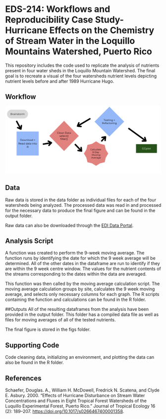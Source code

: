 # EDS-214: Workflows and Reproducibility Case Study- Hurricane Effects on the Chemistry of Stream Water in the Loquillo Mountains Watershed, Puerto Rico

This repository includes the code used to replicate the analysis of nutrients present in four water sheds in the Loquillo Mountain Watershed. The final goal is to recreate a visual of the four watersheds nutrient levels depicting nutrient levels before and after 1989 Hurricane Hugo.

## Workflow

![](images/clipboard-366800664.png)

## Data

Raw data is stored in the data folder as individual files for each of the four watersheds being analyzed. The processed data was read in and processed for the necessary data to produce the final figure and can be found in the output folder.

Raw data can also be downloaded through the [EDI Data Portal](https://portal.edirepository.org/nis/mapbrowse?packageid=knb-lter-luq.20.4923064).

## Analysis Script
A function was created to perform the 9-week moving average. The function runs by identifying the date for which the 9 week average will be determined. All of the other dates in the dataframe are run to identify if they are within the 9 week centre window. The values for the nutrient contents of the streams corresponding to the dates within the data are averaged. 

This function was then called by the moving average calculation script. The moving average calculation groups by site, calculates the 9 week moving average, and selects only necessary columns for each graph. The R scripts containing the function and calculations can be found in the R folder. 

##Outputs
All of the resulting dataframes from the analysis have been provided in the output folder. This folder has a compiled data file as well as files for moving averages of all of the tested nutrients. 

The final figure is stored in the figs folder. 

## Supporting Code
Code cleaning data, initializing an environment, and plotting the data can also be found in the R folder. 

## References

Schaefer, Douglas. A., William H. McDowell, Fredrick N. Scatena, and Clyde E. Asbury. 2000. “Effects of Hurricane Disturbance on Stream Water Concentrations and Fluxes in Eight Tropical Forest Watersheds of the Luquillo Experimental Forest, Puerto Rico.” Journal of Tropical Ecology 16 (2): 189–207. <https://doi.org/10.1017/s0266467400001358>.
